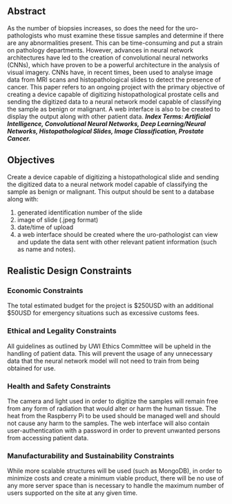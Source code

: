 ## Abstract    
As the number of biopsies increases, so does the need for the uro-pathologists who must examine these tissue samples and determine if there are any abnormalities present. This can be time-consuming and put a strain on pathology departments. However, advances in neural network architectures have led to the creation of convolutional neural networks (CNNs), which have proven to be a powerful architecture in the analysis of visual imagery. CNNs have, in recent times, been used to analyse image data from MRI scans and histopathological slides to detect the presence of cancer. 
This paper refers to an ongoing project with the primary objective of creating a device capable of digitizing histopathological prostate cells and sending the digitized data to a neural network model capable of classifying the sample as benign or malignant. A web interface is also to be created to display the output along with other patient data.
***Index Terms: Artificial Intelligence, Convolutional Neural Networks, Deep Learning/Neural Networks, Histopathological Slides, Image Classification, Prostate Cancer.***

## Objectives
Create a device capable of digitizing a histopathological slide and sending the digitized data to a neural network model capable of classifying the sample as benign or malignant. This output should be sent to a database along with: 
1. generated identification number of the slide
2. image of slide (.jpeg format)
3. date/time of upload
4. a web interface should be created where the uro-pathologist can view and update the data sent with other relevant patient information (such as name and notes).

## Realistic Design Constraints
### Economic Constraints
The total estimated budget for the project is $250USD with an additional $50USD for emergency situations such as excessive customs fees.
### Ethical and Legality Constraints
All guidelines as outlined by UWI Ethics Committee will be upheld in the handling of patient data. This will prevent the usage of any unnecessary data that the neural network model will not need to train from being obtained for use.
### Health and Safety Constraints
The camera and light used in order to digitize the samples will remain free from any form of radiation that would alter or harm the human tissue. The heat from the Raspberry Pi to be used should be managed well and should not cause any harm to the samples. The web interface will also contain user-authentication with a password in order to prevent unwanted persons from accessing patient data.
### Manufacturability and Sustainability Constraints
While more scalable structures will be used (such as MongoDB), in order to minimize costs and create a minimum viable product, there will be no use of any more server space than is necessary to handle the maximum number of users supported on the site at any given time.

